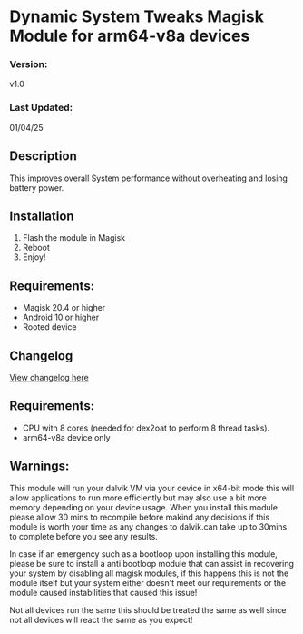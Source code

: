 # Dynamic System Tweaks Magisk Module for arm64-v8a devices

### Version:
v1.0

### Last Updated:
01/04/25

## Description
This improves overall System performance without overheating and losing battery power.

## Installation 
1. Flash the module in Magisk
3. Reboot
4. Enjoy!

## Requirements:
- Magisk 20.4 or higher
- Android 10 or higher
- Rooted device

## Changelog
[View changelog here](url)

## Requirements:
- CPU with 8 cores (needed for dex2oat to perform 8 thread tasks).
- arm64-v8a device only


## Warnings:
This module will run your dalvik VM via your device in x64-bit mode this will allow applications to run more efficiently but may also use a bit more memory depending on your device usage. When you install this module please allow 30 mins to recompile before makind any decisions if this module is worth your time as any changes to dalvik.can take up to 30mins to complete before you see any results.

In case if an emergency such as a bootloop upon installing this module, please be sure to install a anti bootloop module that can assist in recovering your system by disabling all magisk modules, if this happens this is not the module itself but your system either doesn't meet our requirements or the module caused instabilities that caused this issue!

Not all devices run the same this should be treated the same as well since  not all devices will react the same as you expect! 